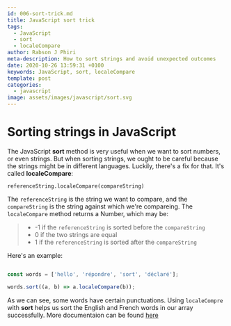 ```yaml
---
id: 006-sort-trick.md
title: JavaScript sort trick
tags:
  - JavaScript
  - sort
  - localeCompare
author: Rabson J Phiri
meta-description: How to sort strings and avoid unexpected outcomes
date: 2020-10-26 13:59:31 +0100
keywords: JavaScript, sort, localeCompare
template: post
categories:
  - javascript
image: assets/images/javascript/sort.svg
---
```


# Sorting strings in JavaScript

The JavaScript **sort** method is very useful when we want to sort numbers, or even strings. But when sorting strings, we ought to be careful because the strings might be in different languages. Luckily, there's a fix for that. It's called **localeCompare**:

`referenceString.localeCompare(compareString)`

The `referenceString` is the string we want to compare, and the `compareString` is the string against which we're compareing. The `localeCompare` method returns a Number, which may be:

> - -1 if the `referenceString` is sorted before the `compareString`
> - 0 if the two strings are equal
> - 1 if the `referenceString` is sorted after the `compareString`

Here's an example:

```javascript

const words = ['hello', 'répondre', 'sort', 'déclaré'];

words.sort((a, b) => a.localeCompare(b)); 

```

As we can see, some words have certain punctuations. Using `localeCompre` with **sort** helps us sort the English and French words in our array successfully. More documentaion can be found [here](https://developer.mozilla.org/en-US/docs/Web/JavaScript/Reference/Global_Objects/String/localeCompare)